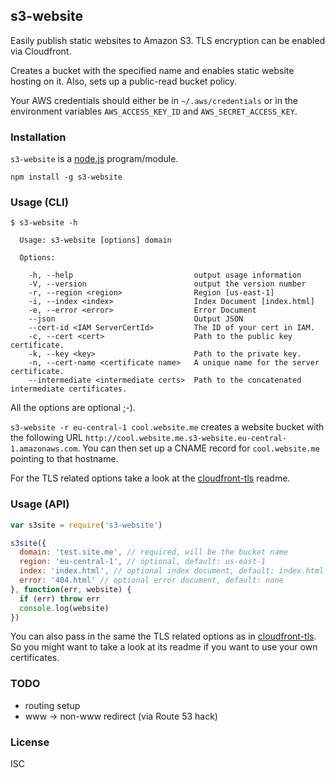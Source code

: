 ## s3-website

Easily publish static websites to Amazon S3. TLS encryption can be enabled via Cloudfront.

Creates a bucket with the specified name and enables static website hosting on it. Also, sets up a public-read bucket policy.

Your AWS credentials should either be in `~/.aws/credentials` or in the environment variables `AWS_ACCESS_KEY_ID` and `AWS_SECRET_ACCESS_KEY`.

### Installation

`s3-website` is a [node.js](http://nodejs.org) program/module.

```
npm install -g s3-website
```

### Usage (CLI)

```
$ s3-website -h

  Usage: s3-website [options] domain

  Options:

    -h, --help                           output usage information
    -V, --version                        output the version number
    -r, --region <region>                Region [us-east-1]
    -i, --index <index>                  Index Document [index.html]
    -e, --error <error>                  Error Document
    --json                               Output JSON
    --cert-id <IAM ServerCertId>         The ID of your cert in IAM.
    -c, --cert <cert>                    Path to the public key certificate.
    -k, --key <key>                      Path to the private key.
    -n, --cert-name <certificate name>   A unique name for the server certificate.
    --intermediate <intermediate certs>  Path to the concatenated intermediate certificates.

```
All the options are optional ;-).

`s3-website -r eu-central-1 cool.website.me` creates a website bucket with the following URL `http://cool.website.me.s3-website.eu-central-1.amazonaws.com`.
You can then set up a CNAME record for `cool.website.me` pointing to that hostname.

For the TLS related options take a look at the [cloudfront-tls](klaemo/cloudfront-tls) readme.

### Usage (API)

```javascript
var s3site = require('s3-website')

s3site({
  domain: 'test.site.me', // required, will be the bucket name
  region: 'eu-central-1', // optional, default: us-east-1
  index: 'index.html', // optional index document, default: index.html
  error: '404.html' // optional error document, default: none
}, function(err, website) {
  if (err) throw err
  console.log(website)
})
```

You can also pass in the same the TLS related options as in [cloudfront-tls](klaemo/cloudfront-tls). So you might want to take a look at its readme if you want to use your own certificates.

### TODO

- routing setup
- www -> non-www redirect (via Route 53 hack)

### License
ISC

